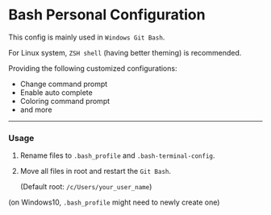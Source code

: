 # Bash Personal Configuration

This config is mainly used in `Windows Git Bash`. 

For Linux system, `ZSH shell` (having better theming) is recommended.

Providing the following customized configurations:
- Change command prompt
- Enable auto complete
- Coloring command prompt
- and more

----

### Usage

1. Rename files to `.bash_profile` and `.bash-terminal-config`.

2. Move all files in root and restart the `Git Bash`.

   (Default root: `/c/Users/your_user_name`)

(on Windows10, `.bash_profile` might need to newly create one)
